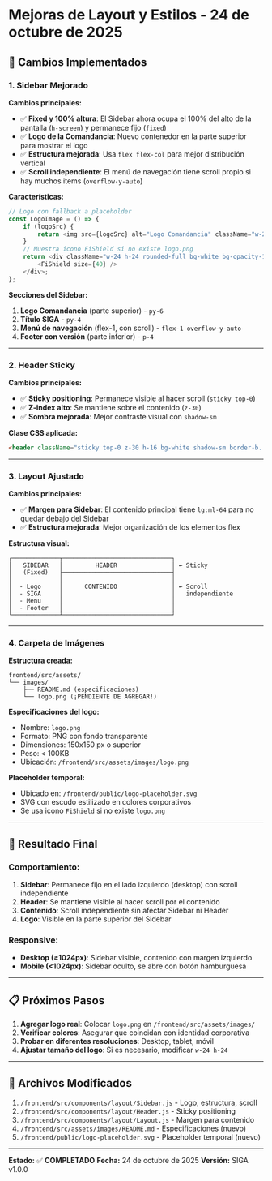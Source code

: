 # Mejoras de Layout y Estilos - 24 de octubre de 2025

## 🎨 Cambios Implementados

### 1. Sidebar Mejorado

**Cambios principales:**
- ✅ **Fixed y 100% altura**: El Sidebar ahora ocupa el 100% del alto de la pantalla (`h-screen`) y permanece fijo (`fixed`)
- ✅ **Logo de la Comandancia**: Nuevo contenedor en la parte superior para mostrar el logo
- ✅ **Estructura mejorada**: Usa `flex flex-col` para mejor distribución vertical
- ✅ **Scroll independiente**: El menú de navegación tiene scroll propio si hay muchos items (`overflow-y-auto`)

**Características:**
```javascript
// Logo con fallback a placeholder
const LogoImage = () => {
    if (logoSrc) {
        return <img src={logoSrc} alt="Logo Comandancia" className="w-24 h-24 object-contain" />;
    }
    // Muestra icono FiShield si no existe logo.png
    return <div className="w-24 h-24 rounded-full bg-white bg-opacity-10...">
        <FiShield size={40} />
    </div>;
};
```

**Secciones del Sidebar:**
1. **Logo Comandancia** (parte superior) - `py-6`
2. **Título SIGA** - `py-4`
3. **Menú de navegación** (flex-1, con scroll) - `flex-1 overflow-y-auto`
4. **Footer con versión** (parte inferior) - `p-4`

---

### 2. Header Sticky

**Cambios principales:**
- ✅ **Sticky positioning**: Permanece visible al hacer scroll (`sticky top-0`)
- ✅ **Z-index alto**: Se mantiene sobre el contenido (`z-30`)
- ✅ **Sombra mejorada**: Mejor contraste visual con `shadow-sm`

**Clase CSS aplicada:**
```html
<header className="sticky top-0 z-30 h-16 bg-white shadow-sm border-b...">
```

---

### 3. Layout Ajustado

**Cambios principales:**
- ✅ **Margen para Sidebar**: El contenido principal tiene `lg:ml-64` para no quedar debajo del Sidebar
- ✅ **Estructura mejorada**: Mejor organización de los elementos flex

**Estructura visual:**
```
┌─────────────┬──────────────────────────────┐
│   SIDEBAR   │         HEADER               │ ← Sticky
│   (Fixed)   ├──────────────────────────────┤
│             │                              │
│  - Logo     │      CONTENIDO               │ ← Scroll
│  - SIGA     │                              │   independiente
│  - Menu     │                              │
│  - Footer   │                              │
└─────────────┴──────────────────────────────┘
```

---

### 4. Carpeta de Imágenes

**Estructura creada:**
```
frontend/src/assets/
└── images/
    ├── README.md (especificaciones)
    └── logo.png (¡PENDIENTE DE AGREGAR!)
```

**Especificaciones del logo:**
- Nombre: `logo.png`
- Formato: PNG con fondo transparente
- Dimensiones: 150x150 px o superior
- Peso: < 100KB
- Ubicación: `/frontend/src/assets/images/logo.png`

**Placeholder temporal:**
- Ubicado en: `/frontend/public/logo-placeholder.svg`
- SVG con escudo estilizado en colores corporativos
- Se usa icono `FiShield` si no existe `logo.png`

---

## 🚀 Resultado Final

### Comportamiento:
1. **Sidebar**: Permanece fijo en el lado izquierdo (desktop) con scroll independiente
2. **Header**: Se mantiene visible al hacer scroll por el contenido
3. **Contenido**: Scroll independiente sin afectar Sidebar ni Header
4. **Logo**: Visible en la parte superior del Sidebar

### Responsive:
- **Desktop (≥1024px)**: Sidebar visible, contenido con margen izquierdo
- **Mobile (<1024px)**: Sidebar oculto, se abre con botón hamburguesa

---

## 📋 Próximos Pasos

1. **Agregar logo real**: Colocar `logo.png` en `/frontend/src/assets/images/`
2. **Verificar colores**: Asegurar que coincidan con identidad corporativa
3. **Probar en diferentes resoluciones**: Desktop, tablet, móvil
4. **Ajustar tamaño del logo**: Si es necesario, modificar `w-24 h-24`

---

## 🔧 Archivos Modificados

1. `/frontend/src/components/layout/Sidebar.js` - Logo, estructura, scroll
2. `/frontend/src/components/layout/Header.js` - Sticky positioning
3. `/frontend/src/components/layout/Layout.js` - Margen para contenido
4. `/frontend/src/assets/images/README.md` - Especificaciones (nuevo)
5. `/frontend/public/logo-placeholder.svg` - Placeholder temporal (nuevo)

---

**Estado:** ✅ **COMPLETADO**
**Fecha:** 24 de octubre de 2025
**Versión:** SIGA v1.0.0
